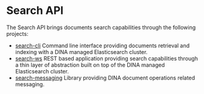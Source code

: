 # Search API

The Search API brings documents search capabilities through the following projects:

- [search-cli](search-cli/README.md) Command line interface providing documents retrieval and indexing with a DINA managed Elasticsearch cluster. 
- [search-ws](search-ws/README.md) REST based application providing search capabilities through a thin layer of abstraction built on top of the DINA managed Elasticsearch cluster.
- [search-messaging](search-messaging/README.md) Library providing DINA document operations related messaging.

